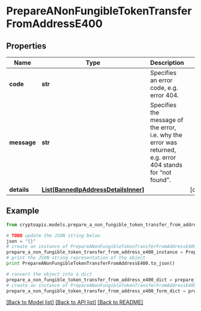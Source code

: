 # PrepareANonFungibleTokenTransferFromAddressE400


## Properties
Name | Type | Description | Notes
------------ | ------------- | ------------- | -------------
**code** | **str** | Specifies an error code, e.g. error 404. | 
**message** | **str** | Specifies the message of the error, i.e. why the error was returned, e.g. error 404 stands for “not found”. | 
**details** | [**List[BannedIpAddressDetailsInner]**](BannedIpAddressDetailsInner.md) |  | [optional] 

## Example

```python
from cryptoapis.models.prepare_a_non_fungible_token_transfer_from_address_e400 import PrepareANonFungibleTokenTransferFromAddressE400

# TODO update the JSON string below
json = "{}"
# create an instance of PrepareANonFungibleTokenTransferFromAddressE400 from a JSON string
prepare_a_non_fungible_token_transfer_from_address_e400_instance = PrepareANonFungibleTokenTransferFromAddressE400.from_json(json)
# print the JSON string representation of the object
print PrepareANonFungibleTokenTransferFromAddressE400.to_json()

# convert the object into a dict
prepare_a_non_fungible_token_transfer_from_address_e400_dict = prepare_a_non_fungible_token_transfer_from_address_e400_instance.to_dict()
# create an instance of PrepareANonFungibleTokenTransferFromAddressE400 from a dict
prepare_a_non_fungible_token_transfer_from_address_e400_form_dict = prepare_a_non_fungible_token_transfer_from_address_e400.from_dict(prepare_a_non_fungible_token_transfer_from_address_e400_dict)
```
[[Back to Model list]](../README.md#documentation-for-models) [[Back to API list]](../README.md#documentation-for-api-endpoints) [[Back to README]](../README.md)


